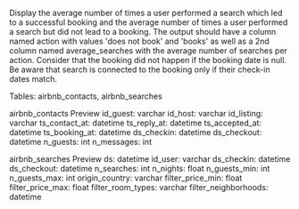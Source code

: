 Display the average number of times a user performed a search which led to a successful booking and the average number of times a user performed a search but did not lead to a booking. The output should have a column named action with values 'does not book' and 'books' as well as a 2nd column named average_searches with the average number of searches per action. Consider that the booking did not happen if the booking date is null. Be aware that search is connected to the booking only if their check-in dates match.

Tables: airbnb_contacts, airbnb_searches

airbnb_contacts
Preview
id_guest:
varchar
id_host:
varchar
id_listing:
varchar
ts_contact_at:
datetime
ts_reply_at:
datetime
ts_accepted_at:
datetime
ts_booking_at:
datetime
ds_checkin:
datetime
ds_checkout:
datetime
n_guests:
int
n_messages:
int

airbnb_searches
Preview
ds:
datetime
id_user:
varchar
ds_checkin:
datetime
ds_checkout:
datetime
n_searches:
int
n_nights:
float
n_guests_min:
int
n_guests_max:
int
origin_country:
varchar
filter_price_min:
float
filter_price_max:
float
filter_room_types:
varchar
filter_neighborhoods:
datetime

```sql


```